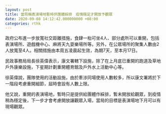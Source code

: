```yaml
---
layout: post
title: 當局稱表演場地暫時供團體綵排　疫情穩定才開放予觀眾
date: 2020-09-08 14:12:42.000000000 +08:00
categories: rthk
---
```


政府公布進一步放寬社交距離措施，食肆一枱可坐4人、部分處所可以重開，包括表演場所、遊戲機中心、麻將天九耍樂場所等。另外，在公眾場所的聚集人數由2人放寬至4人。相關措施由本周五凌晨起生效，為期7天，至本月17日。

民政事務局局長徐英偉表示，康文署轄下設施，除了在上月底已重開的跑道及草地戶外康樂設施，下星期計劃重開體育館及戶外水上活動中心等。

徐英偉說，團隊使用的活動設施，由於牽涉同場使用人數較多，所以康文署將於下一階段考慮重開細節，屆時會設有人數上限。

他又說，重開的表演場地，暫時只是提供給團體作綵排，暫未開放給觀眾，到疫情稍為穩定後，下一步才會考慮開放讓觀眾入場，當局的目標是表演場地下月可以有現場觀眾。
